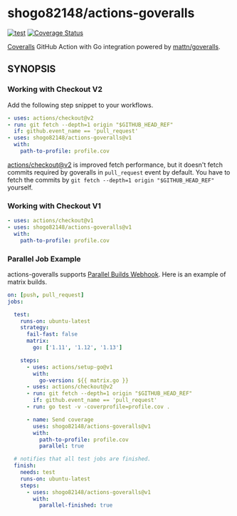 # shogo82148/actions-goveralls

[![test](https://github.com/shogo82148/actions-goveralls/workflows/test/badge.svg?branch=master)](https://github.com/shogo82148/actions-goveralls/actions)
[![Coverage Status](https://coveralls.io/repos/github/shogo82148/actions-goveralls/badge.svg)](https://coveralls.io/github/shogo82148/actions-goveralls)

[Coveralls](https://coveralls.io/) GitHub Action with Go integration powered by [mattn/goveralls](https://github.com/mattn/goveralls).

## SYNOPSIS

### Working with Checkout V2

Add the following step snippet to your workflows.

```yaml
- uses: actions/checkout@v2
- run: git fetch --depth=1 origin "$GITHUB_HEAD_REF"
  if: github.event_name == 'pull_request'
- uses: shogo82148/actions-goveralls@v1
  with:
    path-to-profile: profile.cov
```

[actions/checkout@v2](https://github.com/actions/checkout/releases/tag/v2.0.0) is improved fetch performance,
but it doesn't fetch commits required by goveralls in `pull_request` event by default.
You have to fetch the commits by `git fetch --depth=1 origin "$GITHUB_HEAD_REF"` yourself.

### Working with Checkout V1

```yaml
- uses: actions/checkout@v1
- uses: shogo82148/actions-goveralls@v1
  with:
    path-to-profile: profile.cov
```

### Parallel Job Example

actions-goveralls supports [Parallel Builds Webhook](https://docs.coveralls.io/parallel-build-webhook).
Here is an example of matrix builds.

```yaml
on: [push, pull_request]
jobs:

  test:
    runs-on: ubuntu-latest
    strategy:
      fail-fast: false
      matrix:
        go: ['1.11', '1.12', '1.13']

    steps:
      - uses: actions/setup-go@v1
        with:
          go-version: ${{ matrix.go }}
      - uses: actions/checkout@v2
      - run: git fetch --depth=1 origin "$GITHUB_HEAD_REF"
        if: github.event_name == 'pull_request'
      - run: go test -v -coverprofile=profile.cov .

      - name: Send coverage
        uses: shogo82148/actions-goveralls@v1
        with:
          path-to-profile: profile.cov
          parallel: true

  # notifies that all test jobs are finished.
  finish:
    needs: test
    runs-on: ubuntu-latest
    steps:
      - uses: shogo82148/actions-goveralls@v1
        with:
          parallel-finished: true
```
